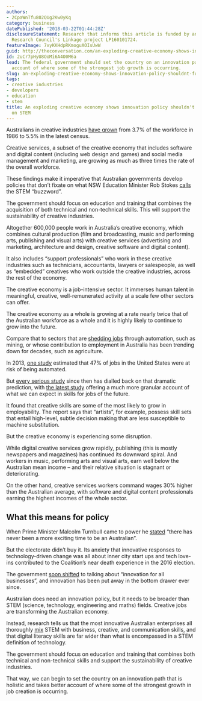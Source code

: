 ```yaml
---
authors:
- 2CpaWnTfu802QUg2Kw0yKq
category: business
datePublished: '2018-03-22T01:44:28Z'
disclosureStatement: Research that informs this article is funded by an Australian
  Research Council's Linkage project LP160101724.
featureImage: 7xyKKHdpRKmoguAOIsUwW
guid: http://theconversation.com/an-exploding-creative-economy-shows-innovation-policy-shouldnt-focus-only-on-stem-93732
id: 2uCr7pHyU8OoMi6A4O0M6a
lead: The federal government should set the country on an innovation path that takes
  account of where some of the strongest job growth is occurring.
slug: an-exploding-creative-economy-shows-innovation-policy-shouldnt-focus-only-on-stem
tags:
- creative industries
- developers
- education
- stem
title: An exploding creative economy shows innovation policy shouldn't focus only
  on STEM
---
```

Australians in creative industries [have grown](https://research.qut.edu.au/dmrc/wp-content/uploads/sites/5/2018/03/Factsheet-1-Creative-Employment-overview-V5.pdf) from 3.7% of the workforce in 1986 to 5.5% in the latest census. 

Creative services, a subset of the creative economy that includes software and digital content (including web design and games) and social media management and marketing, are growing as much as three times the rate of the overall workforce. 

These findings make it imperative that Australian governments develop policies that don’t fixate on what NSW Education Minister Rob Stokes [calls](https://www.brisbanetimes.com.au/politics/nsw/stem-has-become-a-buzzword-and-a-fad-nsw-education-minister-20180321-p4z5iw.html) the STEM “buzzword”. 

The government should focus on education and training that combines the acquisition of both technical and non-technical skills. This will support the sustainability of creative industries.


Altogether 600,000 people work in Australia’s creative economy, which combines cultural production (film and broadcasting, music and performing arts, publishing and visual arts) with creative services (advertising and marketing, architecture and design, creative software and digital content).

It also includes “support professionals” who work in these creative industries such as technicians, accountants, lawyers or salespeople, as well as “embedded” creatives who work outside the creative industries, across the rest of the economy. 

The creative economy is a job-intensive sector. It immerses human talent in meaningful, creative, well-remunerated activity at a scale few other sectors can offer. 

The creative economy as a whole is growing at a rate nearly twice that of the Australian workforce as a whole and it is highly likely to continue to grow into the future.

Compare that to sectors that are [shedding jobs](https://theconversation.com/explaining-the-figures-why-we-shouldnt-worry-about-the-loss-of-23-000-mining-jobs-1705) through automation, such as mining, or whose contribution to employment in Australia has been trending down for decades, such as agriculture.

In 2013, [one study](https://www.oxfordmartin.ox.ac.uk/downloads/academic/The_Future_of_Employment.pdf) estimated that 47% of jobs in the United States were at risk of being automated.

But [every serious study](http://www.real-world-futures.qut.edu.au/The_future_of_employment.pdf) since then has dialled back on that dramatic prediction, with [the latest study](https://www.nesta.org.uk/publications/future-skills-employment-2030) offering a much more granular account of what we can expect in skills for jobs of the future. 

It found that creative skills are some of the most likely to grow in employability. The report says that “artists”, for example, possess skill sets that entail high-level, subtle decision making that are less susceptible to machine substitution.

But the creative economy is experiencing some disruption. 

While digital creative services grow rapidly, publishing (this is mostly newspapers and magazines) has continued its downward spiral. And workers in music, performing arts and visual arts, earn well below the Australian mean income – and their relative situation is stagnant or deteriorating. 

On the other hand, creative services workers command wages 30% higher than the Australian average, with software and digital content professionals earning the highest incomes of the whole sector.

## What this means for policy

When Prime Minister Malcolm Turnbull came to power he [stated](https://www.facebook.com/malcolmturnbull/posts/10153698142356579) “there has never been a more exciting time to be an Australian”.

But the electorate didn’t buy it. Its anxiety that innovative responses to technology-driven change was all about inner city start ups and tech love-ins contributed to the Coalition’s near death experience in the 2016 election. 

The government [soon shifted](https://www.theaustralian.com.au/national-affairs/innovation-for-all-businesses-says-greg-hunt/news-story/d914fda12d2ec2981aae2b0e6067d154) to talking about “innovation for all businesses”, and innovation has been put away in the bottom drawer ever since. 

Australian does need an innovation policy, but it needs to be broader than STEM (science, technology, engineering and maths) fields. Creative jobs are transforming the Australian economy. 

Instead, research tells us that the most innovative Australian enterprises all thoroughly [mix](https://acola.org.au/wp/saf10/) STEM with business, creative, and communication skills, and that digital literacy skills are far wider than what is encompassed in a STEM definition of technology. 

The government should focus on education and training that combines both technical and non-technical skills and support the sustainability of creative industries.

That way, we can begin to set the country on an innovation path that is holistic and takes better account of where some of the strongest growth in job creation is occurring.
